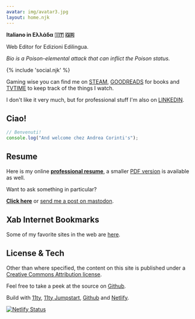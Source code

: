 ```yaml
---
avatar: img/avatar3.jpg
layout: home.njk
---
```


**Italiano in Ελλάδα 🇮🇹 🇬🇷**

Web Editor for Edizioni Edilingua.

_Bio is a Poison-elemental attack that can inflict the Poison status._</p>

{% include 'social.njk' %}

Gaming wise you can find me on <a href="https://steamcommunity.com/id/xabaras89/" target="blank" rel="me">STEAM</a>, <a href="https://www.goodreads.com/user/show/18004930-andrea-corinti" target="blank" rel="me">GOODREADS</a> for books and <a href="https://www.tvtime.com/it/user/2987728/profile" rel="me" target="blank">TVTIME</a> to keep track of the things I watch.

I don't like it very much, but for professional stuff I'm also on [LINKEDIN](https://www.linkedin.com/in/andrea-corinti/).

## Ciao!

```js
// Benvenuti!
console.log("And welcome chez Andrea Corinti's");
```

## Resume 

Here is my online [**professional resume**](/resume), a smaller [PDF version](/img/Andrea-Corinti-Resume-2022.pdf) is available as well.

Want to ask something in particular? 

[**Click here**](/contact/) or [send me a post on mastodon](https://mastodon.uno/@xabacadabra).

## Xab Internet Bookmarks 

Some of my favorite sites in the web are [here](/bookmarks/).

## License & Tech

Other than where specified, the content on this site is published under a <a href="https://creativecommons.org/licenses/by/4.0/" target="blank">Creative Commons Attribution license</a>.

Feel free to take a peek at the source on <a href="https://github.com/andreacorinti/andreacorinti.com" target="blank">Github</a>.

Build with <a href="https://www.11ty.io/" target="blank">11ty</a>, <a href="https://github.com/5t3ph/11ty-netlify-jumpstart" target="blank">11ty Jumpstart</a>, <a href="https://github.com/" target="blank">Github</a> and <a href="https://www.netlify.com/" target="blank">Netlify</a>.</p>

[![Netlify Status](https://api.netlify.com/api/v1/badges/2ce83520-1a8d-4e99-b17c-84de26b48a13/deploy-status)](https://app.netlify.com/sites/andreacorinti/deploys)

